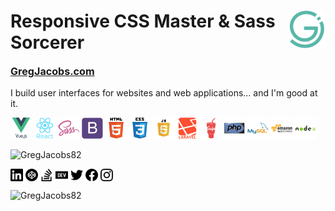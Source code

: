 <div>
<a href="https://www.gregjacobs.com" target="_blank">
    <img src="https://raw.githubusercontent.com/GregJacobs82/GregJacobs82/master/img/gregjacobs-icon.svg" alt="GregJacobs.com Logo - by Greg Jacobs" title="GregJacobs.com Logo - by Greg Jacobs" align="right" height="60" />
</a>
<h1 align="left">Responsive CSS Master &amp; Sass Sorcerer</h1>
</div>
<h3 style="font-size:1.15em;margin-top:0;">
<a href="https://www.gregjacobs.com" title="GregJacobs.com" alt="GregJacobs.com" target="_blank" rel="nofollow">GregJacobs.com</a>
</h3>

<p>I build user interfaces for websites and web applications... and I'm good at it.</p>

<p align="left">
<img src="https://raw.githubusercontent.com/GregJacobs82/GregJacobs82/master/icons/vuejs-original-wordmark.svg" alt="vuejs" width="34" height="34"/> 
<img src="https://raw.githubusercontent.com/GregJacobs82/GregJacobs82/master/icons/react-original-wordmark.svg" alt="react" width="34" height="34"/> 
<img src="https://raw.githubusercontent.com/GregJacobs82/GregJacobs82/master/icons/sass-original.svg" alt="sass" width="34" height="34"/> 
<img src="https://raw.githubusercontent.com/GregJacobs82/GregJacobs82/master/icons/bootstrap-plain.svg" alt="bootstrap" width="34" height="34"/> 
<img src="https://raw.githubusercontent.com/GregJacobs82/GregJacobs82/master/icons/html5-original-wordmark.svg" alt="html5" width="34" height="34"/> 
<img src="https://raw.githubusercontent.com/GregJacobs82/GregJacobs82/master/icons/css3-original-wordmark.svg" alt="css3" width="34" height="34"/> 
<img src="https://raw.githubusercontent.com/GregJacobs82/GregJacobs82/master/icons/javascript.svg" alt="javascript" width="34" height="34"/> 
<img src="https://raw.githubusercontent.com/GregJacobs82/GregJacobs82/master/icons/laravel-plain-wordmark.svg" alt="laravel" width="34" height="34"/> 
<img src="https://raw.githubusercontent.com/GregJacobs82/GregJacobs82/master/icons/gulp-plain.svg" alt="gulp" width="34" height="34"/> 
<img src="https://raw.githubusercontent.com/GregJacobs82/GregJacobs82/master/icons/php-original.svg" alt="php" width="34" height="34"/> 
<img src="https://raw.githubusercontent.com/GregJacobs82/GregJacobs82/master/icons/mysql-original-wordmark.svg" alt="mysql" width="34" height="34"/> 
<img src="https://raw.githubusercontent.com/GregJacobs82/GregJacobs82/master/icons/amazonwebservices-original-wordmark.svg" alt="amazonwebservices" width="34" height="34"/> 
<img src="https://raw.githubusercontent.com/GregJacobs82/GregJacobs82/master/icons/nodejs-original-wordmark.svg" alt="nodejs" width="34" height="34"/>
</p>

<p align="left"> <img src="https://github-readme-stats.vercel.app/api?username=gregjacobs82&show_icons=true?theme=vue-dark" alt="GregJacobs82" /> </p>

<p class="gregs-custom-icons" align="left">
<a href="https://linkedin.com/in/gregjacobs" target="_blank"><img align="center" src="https://raw.githubusercontent.com/GregJacobs82/GregJacobs82/master/social/linkedin.svg" alt="gregjacobs" height="20" width="20" /></a>
<a href="https://codepen.io/gregjacobs" target="_blank"><img align="center" src="https://raw.githubusercontent.com/GregJacobs82/GregJacobs82/master/social/codepen.svg" alt="gregjacobs" height="20" width="20" /></a>
<a href="https://stackoverflow.com/users/7326737/greg" target="_blank"><img align="center" src="https://raw.githubusercontent.com/GregJacobs82/GregJacobs82/master/social/stackoverflow.svg" alt="gregjacobs82" height="20" width="20" /></a>
<a href="https://dev.to/gregjacobs" target="_blank"><img align="center" src="https://raw.githubusercontent.com/GregJacobs82/GregJacobs82/master/social/dev-dot-to.svg" alt="gregjacobs" height="20" width="20" /></a>
<a href="https://twitter.com/gregjacobs" target="_blank"><img align="center" src="https://raw.githubusercontent.com/GregJacobs82/GregJacobs82/master/social/twitter.svg" alt="gregjacobs" height="20" width="20" /></a>
<a href="https://fb.com/gregoryjacobsdesigns" target="_blank"><img align="center" src="https://raw.githubusercontent.com/GregJacobs82/GregJacobs82/master/social/facebook.svg" alt="gregoryjacobsdesigns" height="20" width="20" /></a>
<a href="https://instagram.com/officialgregjacobs" target="_blank"><img align="center" src="https://raw.githubusercontent.com/GregJacobs82/GregJacobs82/master/social/instagram.svg" alt="officialgregjacobs" height="20" width="20" /></a>
</p>

<p align="left"> <img src="https://komarev.com/ghpvc/?username=gregjacobs82" alt="GregJacobs82" /> </p>
